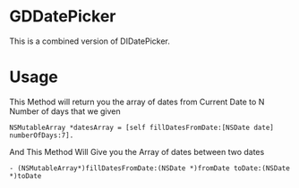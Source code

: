 # GDDatePicker
This is a combined version of DIDatePicker.

# Usage 
   This Method will return you the array of dates from Current Date to N Number of days that we given
   
```NSMutableArray *datesArray = [self fillDatesFromDate:[NSDate date] numberOfDays:7].```
   
   And This Method Will Give you the Array of dates between two dates
   
```- (NSMutableArray*)fillDatesFromDate:(NSDate *)fromDate toDate:(NSDate *)toDate```
